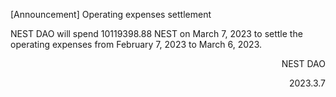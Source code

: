 [Announcement] Operating expenses settlement

NEST DAO will spend 10119398.88 NEST on March 7, 2023 to settle the operating expenses from February 7, 2023 to March 6, 2023.


<p align="right">NEST DAO</p>
<p align="right">2023.3.7</p>
